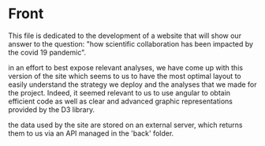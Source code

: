 # Front

This file is dedicated to the development of a website that will show our answer to the question: "how scientific collaboration has been impacted by the covid 19 pandemic".

in an effort to best expose relevant analyses, we have come up with this version of the site which seems to us to have the most optimal layout to easily understand the strategy we deploy and the analyses that we made for the project.
Indeed, it seemed relevant to us to use angular to obtain efficient code as well as clear and advanced graphic representations provided by the D3 library.

the data used by the site are stored on an external server, which returns them to us via an API managed in the 'back' folder.